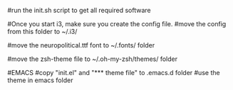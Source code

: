 #run the init.sh script to get all required software

#Once you start i3, make sure you create the config file.
#move the config from this folder to ~/.i3/

#move the neuropolitical.ttf font to ~/.fonts/ folder

#move the zsh-theme file to ~/.oh-my-zsh/themes/ folder

#EMACS
#copy "init.el"  and "*** theme file" to .emacs.d folder 
#use the theme in emacs folder

